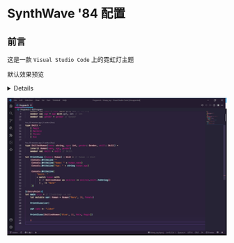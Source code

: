# SynthWave '84 配置

## 前言

这是一款 `Visual Studio Code` 上的霓虹灯主题

默认效果预览

<details>
    
</details>

![](img/preview.png)

</details>


